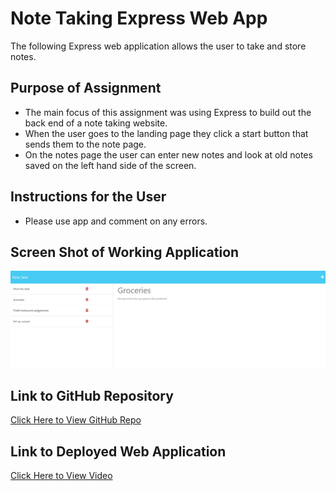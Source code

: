 # Note Taking Express Web App
The following Express web application allows the user to take and store notes.

## Purpose of Assignment
 - The main focus of this assignment was using Express to build out the back end of a note taking website.
 - When the user goes to the landing page they click a start button that sends them to the note page.
 - On the notes page the user can enter new notes and look at old notes saved on the left hand side of the screen.

## Instructions for the User
 - Please use app and comment on any errors.

## Screen Shot of Working Application
<img src="./public/assets/images/note-taker.png" alt="screenshot of app being run"/>

## Link to GitHub Repository
[Click Here to View GitHub Repo](https://github.com/Aidan-Windebank/note-taker)

## Link to Deployed Web Application
[Click Here to View Video]()